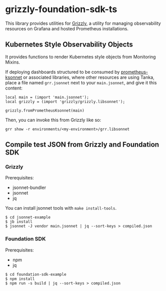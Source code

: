 # grizzly-foundation-sdk-ts

This library provides utilities for [Grizzly](https://github.com/grafana/grizzly), a utility for managing observability resources on Grafana and hosted Prometheus installations.

## Kubernetes Style Observability Objects

It provides functions to render Kubernetes style objects from Monitoring Mixins.

If deploying dashboards structured to be consumed by [prometheus-ksonnet](https://github.com/grafana/jsonnet-libs/prometheus-ksonnet)
or associated libraries, where other resources are using Tanka, place a file
named `grr.jsonnet` next to your `main.jsonnet`, and give it this content:

```
local main = (import 'main.jsonnet');
local grizzly = (import 'grizzly/grizzly.libsonnet');

grizzly.fromPrometheusKsonnet(main)
```

Then, you can invoke this from Grizzly like so:

`grr show -r environments/<my-environment>/grr.libsonnet`

## Compile test JSON from Grizzly and Foundation SDK

### Grizzly

Prerequisites:

- jsonnet-bundler
- jsonnet
- jq

You can install jsonnet tools with `make install-tools`.

```
$ cd jsonnet-example
$ jb install
$ jsonnet -J vendor main.jsonnet | jq --sort-keys > compiled.json
```

### Foundation SDK

Prerequisites:

- npm
- jq

```
$ cd foundation-sdk-example
$ npm install
$ npm run -s build | jq --sort-keys > compiled.json
```
